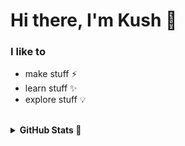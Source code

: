 # Hi there, I'm Kush 👋

### I like to
- make stuff ⚡
- learn stuff ✨
- explore stuff 💡

<br>

<details>
  <summary><b>GitHub Stats 🚀</b></summary>
  <br>
  <img align="left" alt="git-kush's GitHub Stats" src="https://github-readme-stats.vercel.app/api?username=git-kush&count_private=true&bg_color=111827&show_icons=true&border_color=ff5c00&theme=dark" />
  <img align="left" alt="git-kush's GitHub Stats" src="https://github-readme-stats.vercel.app/api/top-langs?username=git-kush&bg_color=111827&layout=compact&show_icons=true&border_color=ff5c00&theme=dark" />

</details>
<br>
